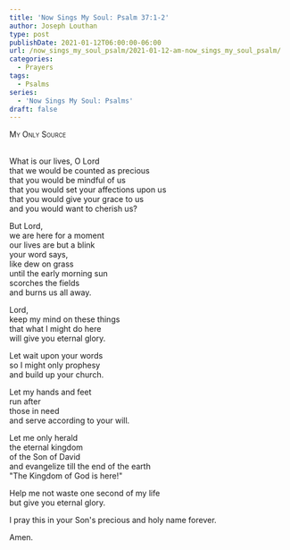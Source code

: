 ```yaml
---
title: 'Now Sings My Soul: Psalm 37:1-2'
author: Joseph Louthan
type: post
publishDate: 2021-01-12T06:00:00-06:00
url: /now_sings_my_soul_psalm/2021-01-12-am-now_sings_my_soul_psalm/
categories:
  - Prayers
tags:
  - Psalms
series:
  - 'Now Sings My Soul: Psalms'
draft: false
---
```

<div style="font-variant: small-caps;">
My Only Source
</div>
&nbsp;

What is our lives, O Lord  
  that we would be counted as precious  
  that you would be mindful of us  
  that you would set your affections upon us  
  that you would give your grace to us  
  and you would want to cherish us?  
  
But Lord,  
  we are here for a moment  
  our lives are but a blink  
  your word says,  
  like dew on grass  
  until the early morning sun  
  scorches the fields  
  and burns us all away.  
  
Lord,  
  keep my mind on these things  
  that what I might do here  
  will give you eternal glory.  
  
Let wait upon your words  
  so I might only prophesy  
  and build up your church.  
  
Let my hands and feet  
  run after  
  those in need  
  and serve according to your will.  
  
Let me only herald  
  the eternal kingdom  
  of the Son of David  
  and evangelize till the end of the earth  
  "The Kingdom of God is here!"  
  
Help me not waste one second of my life  
  but give you eternal glory.  
  
I pray this in your Son's precious and holy name forever.  
  
Amen.  
